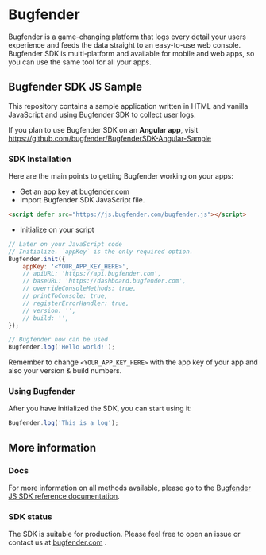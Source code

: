 # Bugfender

Bugfender is a game-changing platform that logs every detail your users experience and feeds the data straight to an easy-to-use web console. Bugfender SDK is multi-platform and available for mobile and web apps, so you can use the same tool for all your apps.

## Bugfender SDK JS Sample

This repository contains a sample application written in HTML and vanilla JavaScript and using Bugfender SDK to collect user logs.

If you plan to use Bugfender SDK on an **Angular app**, visit https://github.com/bugfender/BugfenderSDK-Angular-Sample

### SDK Installation

Here are the main points to getting Bugfender working on your apps:

* Get an app key at [bugfender.com](https://bugfender.com/)
* Import Bugfender SDK JavaScript file.

```html
<script defer src="https://js.bugfender.com/bugfender.js"></script>
```

* Initialize on your script

```javascript
// Later on your JavaScript code
// Initialize. `appKey` is the only required option.
Bugfender.init({
    appKey: '<YOUR_APP_KEY_HERE>',
    // apiURL: 'https://api.bugfender.com',
    // baseURL: 'https://dashboard.bugfender.com',
    // overrideConsoleMethods: true,
    // printToConsole: true,
    // registerErrorHandler: true,
    // version: '',
    // build: '',
});

// Bugfender now can be used
Bugfender.log('Hello world!');
```

Remember to change `<YOUR_APP_KEY_HERE>` with the app key of your app and also your version & build numbers.

### Using Bugfender

After you have initialized the SDK, you can start using it:

```javascript
Bugfender.log('This is a log');
```

## More information

### Docs

For more information on all methods available, please go to the [Bugfender JS SDK reference documentation](https://js.bugfender.com/).

### SDK status

The SDK is suitable for production. Please feel free to open an issue or contact us at [bugfender.com](https://bugfender.com) .
